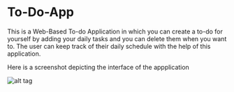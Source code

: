 # To-Do-App
This is a Web-Based To-do Application in which you can create a to-do for yourself by adding your daily tasks and you can delete them when you want to. The user can keep track of their daily schedule with the help of this application. 

Here is a screenshot depicting the interface of the appplication

![alt tag](https://user-images.githubusercontent.com/61648707/110273751-42d57d00-7ff3-11eb-8b15-93db28891b8c.jpg)
